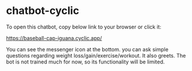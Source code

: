 # chatbot-cyclic

To open this chatbot, copy below link to your browser or click it:
  
  https://baseball-cap-iguana.cyclic.app/
  

You can see the messenger icon at the bottom. you can ask simple questions regarding weight loss/gain/exercise/workout. It also greets.
The bot is not trained much for now, so its functionality will be limited.
